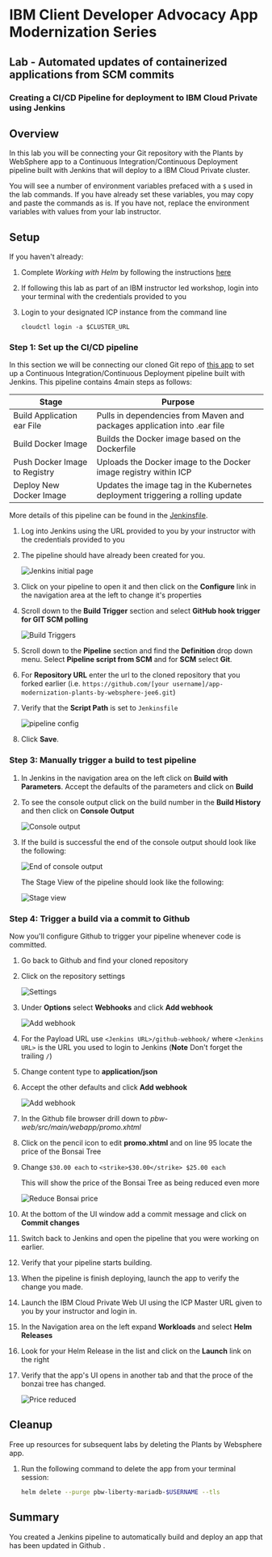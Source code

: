 
# IBM Client Developer Advocacy App Modernization Series

## Lab - Automated updates of containerized applications from SCM commits

### Creating a CI/CD Pipeline for deployment to IBM Cloud Private using Jenkins

## Overview

In this lab you will  be connecting your Git repository with the Plants by WebSphere app to a Continuous Integration/Continuous Deployment pipeline built with Jenkins that will deploy to a IBM Cloud Private  cluster.

You will see a number of environment variables prefaced with a `$` used in the lab commands. If you have already set these variables, you may copy and paste the commands as is. If you have not, replace the environment variables with values from your lab instructor.

## Setup

If you haven't already:

1.  Complete *Working with Helm*  by following the instructions [here](https://github.com/IBMAppModernization/app-modernization-helm-lab-icp)

2.  If following this lab as part of an IBM instructor led workshop, login into your terminal with the credentials provided to you

3.  Login to your designated ICP instance from the command line

    ```text
    cloudctl login -a $CLUSTER_URL
    ```

### Step 1: Set up the CI/CD pipeline

In this section we will be connecting our cloned Git repo of [this app](https://github.com/IBMAppModernization/app-modernization-plants-by-websphere-jee6)  to set up a Continuous Integration/Continuous Deployment pipeline built with Jenkins. This pipeline contains 4main  steps as follows:

  | Stage                         | Purpose                                                                        |
  | ----------------------------- | ------------------------------------------------------------------------------ |
  | Build Application ear File    | Pulls in dependencies from Maven and packages application into .ear file       |
  | Build Docker Image            | Builds the Docker image based on the Dockerfile                                |
  | Push Docker Image to Registry | Uploads the Docker image to the Docker image registry within ICP               |
  | Deploy New Docker Image       | Updates the image tag in the Kubernetes deployment triggering a rolling update |

More details of this pipeline can be found in the [Jenkinsfile](https://raw.githubusercontent.com/IBMAppModernization/app-modernization-plants-by-websphere-jee6/master/Jenkinsfile).

1.  Log into Jenkins using the URL provided to you by your instructor with the credentials provided to you

2.  The pipeline should have already been created for you.

    ![Jenkins initial page](images/ss1.png)

3.  Click on your pipeline to open it and then click on the **Configure** link in the navigation area at the left to change it's properties

4.  Scroll down to the **Build Trigger** section and select **GitHub hook trigger for GIT SCM polling**

    ![Build Triggers](images/ss2.png)

5.  Scroll down to the **Pipeline** section and find the **Definition** drop down menu. Select **Pipeline script from SCM** and for **SCM** select **Git**.

6.  For **Repository URL** enter the url to the cloned repository that you forked earlier (i.e. `https://github.com/[your username]/app-modernization-plants-by-websphere-jee6.git`)

7.  Verify that the  **Script Path** is set to `Jenkinsfile`

    ![pipeline config](images/ss3.png)

8. Click **Save**.

### Step 3: Manually trigger a build to test pipeline

1.  In Jenkins in the navigation area on the left click on **Build with Parameters**. Accept the defaults of the parameters and click on **Build**

2.  To see the console output click on the build number in the **Build History** and then click on **Console Output**

    ![Console output](images/ss4.png)

3.  If the build is successful the end of the console output should look like the following:

    ![End of console output](images/ss5.png)

    The Stage View of the pipeline should look like the following:

    ![Stage view](images/stages.png)

### Step 4: Trigger a build via a commit to Github

Now you'll configure Github to trigger your pipeline whenever code is committed.

1.  Go back to Github and find your cloned repository

2.  Click on the repository settings

    ![Settings](images/ss6.png)

3.  Under **Options** select **Webhooks** and click **Add webhook**

    ![Add webhook](images/ss7.png)

4.  For the Payload URL use `<Jenkins URL>/github-webhook/`  where `<Jenkins URL>` is the  URL you used  to login to Jenkins (**Note** Don't forget the trailing `/`)

5.  Change content type to **application/json**

6.  Accept the other defaults and click **Add webhook**

    ![Add webhook](images/ss8.png)

7.  In the Github file browser drill down to *pbw-web/src/main/webapp/promo.xhtml*

8.  Click on the pencil icon to edit **promo.xhtml**  and on line 95 locate the price of the Bonsai Tree

9.  Change  `$30.00 each` to `<strike>$30.00</strike> $25.00 each`

    This will show the price of the Bonsai Tree as being reduced even more

    ![Reduce Bonsai price](images/ss10.png)

10. At the bottom of the UI window add a commit message and click on **Commit changes**

11. Switch back to Jenkins  and open the pipeline that you were working on  earlier.

12. Verify that your pipeline  starts building.

13. When the pipeline is finish deploying, launch the app to verify the change you made.

14. Launch the IBM Cloud Private Web UI using the ICP Master URL given to you by your instructor and login in.

15. In the Navigation area on the left expand **Workloads** and select **Helm Releases**

16. Look for your Helm Release in the list and click on the **Launch** link on the right

17. Verify that the app's UI opens in another tab and that the proce of the bonzai tree has changed.

    ![Price reduced](images/ss9.png)

## Cleanup

Free up resources for subsequent labs by deleting the Plants by Websphere app.

1. Run the following command to delete the app from your terminal session:

   ```bash
   helm delete --purge pbw-liberty-mariadb-$USERNAME --tls
   ```


## Summary

You created a Jenkins pipeline to automatically build and deploy an app that has been updated in Github .
